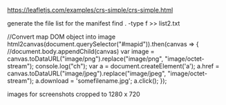 https://leafletjs.com/examples/crs-simple/crs-simple.html


generate the file list for the manifest
find . -type f >> list2.txt




//Convert map DOM object into image
html2canvas(document.querySelector("#mapid")).then(canvas => {
    //document.body.appendChild(canvas)
    var image = canvas.toDataURL("image/png").replace("image/png", "image/octet-stream"); 
    console.log("ch");
    var a = document.createElement('a');
    a.href = canvas.toDataURL("image/jpeg").replace("image/jpeg", "image/octet-stream");
        a.download = 'somefilename.jpg';
        a.click();
});




images for screenshots cropped to 1280 x 720
